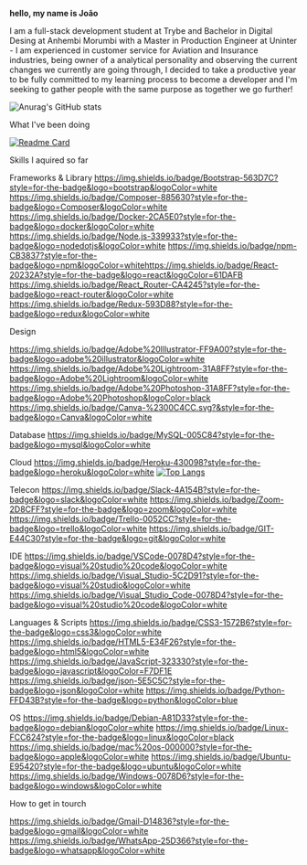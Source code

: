 
<b> hello, my name is João</b>

<p>I am a full-stack development student at Trybe and Bachelor in Digital Desing at Anhembi Morumbi with a Master in Production Engineer at Uninter - I am experienced in customer service for Aviation and Insurance industries, being owner of a analytical personality and observing the current changes we currently are going through, I decided to take a productive year to be fully committed to my learning process to become a developer and I'm seeking to gather people with the same purpose as together we go further!</p>

![Anurag's GitHub stats](https://github-readme-stats.vercel.app/api?username=Jvieyrah&show_icons=true&theme=radical)

What I've been doing 

[![Readme Card](https://github-readme-stats.vercel.app/api/pin/?username=Jvieyrah&repo=trybe-exercicios&theme=radical)](https://github.com/anuraghazra/github-readme-stats)

Skills I aquired so far

Frameworks & Library
https://img.shields.io/badge/Bootstrap-563D7C?style=for-the-badge&logo=bootstrap&logoColor=white	https://img.shields.io/badge/Composer-885630?style=for-the-badge&logo=Composer&logoColor=white
	https://img.shields.io/badge/Docker-2CA5E0?style=for-the-badge&logo=docker&logoColor=white
  https://img.shields.io/badge/Node.js-339933?style=for-the-badge&logo=nodedotjs&logoColor=white	https://img.shields.io/badge/npm-CB3837?style=for-the-badge&logo=npm&logoColor=whitehttps://img.shields.io/badge/React-20232A?style=for-the-badge&logo=react&logoColor=61DAFB
  https://img.shields.io/badge/React_Router-CA4245?style=for-the-badge&logo=react-router&logoColor=white  
  https://img.shields.io/badge/Redux-593D88?style=for-the-badge&logo=redux&logoColor=white
  


Design 

https://img.shields.io/badge/Adobe%20Illustrator-FF9A00?style=for-the-badge&logo=adobe%20illustrator&logoColor=white
https://img.shields.io/badge/Adobe%20Lightroom-31A8FF?style=for-the-badge&logo=Adobe%20Lightroom&logoColor=white
https://img.shields.io/badge/Adobe%20Photoshop-31A8FF?style=for-the-badge&logo=Adobe%20Photoshop&logoColor=black
https://img.shields.io/badge/Canva-%2300C4CC.svg?&style=for-the-badge&logo=Canva&logoColor=white

Database 
https://img.shields.io/badge/MySQL-005C84?style=for-the-badge&logo=mysql&logoColor=white

Cloud
https://img.shields.io/badge/Heroku-430098?style=for-the-badge&logo=heroku&logoColor=white
[![Top Langs](https://github-readme-stats.vercel.app/api/top-langs/?username=Jvieyrah)](https://github.com/anuraghazra/github-readme-stats)

Telecon
https://img.shields.io/badge/Slack-4A154B?style=for-the-badge&logo=slack&logoColor=white
https://img.shields.io/badge/Zoom-2D8CFF?style=for-the-badge&logo=zoom&logoColor=white
https://img.shields.io/badge/Trello-0052CC?style=for-the-badge&logo=trello&logoColor=white
https://img.shields.io/badge/GIT-E44C30?style=for-the-badge&logo=git&logoColor=white

IDE
https://img.shields.io/badge/VSCode-0078D4?style=for-the-badge&logo=visual%20studio%20code&logoColor=white
https://img.shields.io/badge/Visual_Studio-5C2D91?style=for-the-badge&logo=visual%20studio&logoColor=white
https://img.shields.io/badge/Visual_Studio_Code-0078D4?style=for-the-badge&logo=visual%20studio%20code&logoColor=white

Languages & Scripts
	https://img.shields.io/badge/CSS3-1572B6?style=for-the-badge&logo=css3&logoColor=white
  	https://img.shields.io/badge/HTML5-E34F26?style=for-the-badge&logo=html5&logoColor=white
    https://img.shields.io/badge/JavaScript-323330?style=for-the-badge&logo=javascript&logoColor=F7DF1E
    https://img.shields.io/badge/json-5E5C5C?style=for-the-badge&logo=json&logoColor=white
    	https://img.shields.io/badge/Python-FFD43B?style=for-the-badge&logo=python&logoColor=blue
 
 OS
 https://img.shields.io/badge/Debian-A81D33?style=for-the-badge&logo=debian&logoColor=white
 https://img.shields.io/badge/Linux-FCC624?style=for-the-badge&logo=linux&logoColor=black	https://img.shields.io/badge/mac%20os-000000?style=for-the-badge&logo=apple&logoColor=white
 https://img.shields.io/badge/Ubuntu-E95420?style=for-the-badge&logo=ubuntu&logoColor=white
 https://img.shields.io/badge/Windows-0078D6?style=for-the-badge&logo=windows&logoColor=white




How to get in tourch 

https://img.shields.io/badge/Gmail-D14836?style=for-the-badge&logo=gmail&logoColor=white
https://img.shields.io/badge/WhatsApp-25D366?style=for-the-badge&logo=whatsapp&logoColor=white
